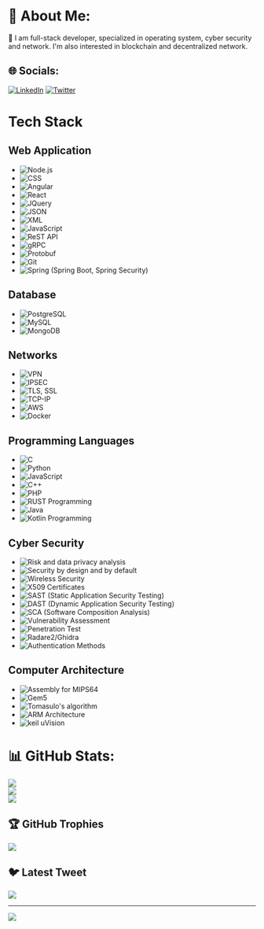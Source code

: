 # 💫 About Me:
👀 I am full-stack developer, specialized in operating system, cyber security and network. I'm also interested in blockchain and decentralized network.


## 🌐 Socials:
[![LinkedIn](https://img.shields.io/badge/LinkedIn-%230077B5.svg?logo=linkedin&logoColor=white)](https://linkedin.com/in/simonelicitra) [![Twitter](https://img.shields.io/badge/Twitter-%231DA1F2.svg?logo=Twitter&logoColor=white)](https://twitter.com/ssm00IY) 

# Tech Stack

## Web Application
- ![Node.js](https://img.shields.io/badge/Node.js-43853D?style=for-the-badge&logo=node.js&logoColor=white)
- ![CSS](https://img.shields.io/badge/CSS-1572B6?style=for-the-badge&logo=css3&logoColor=white)
- ![Angular](https://img.shields.io/badge/Angular-DD0031?style=for-the-badge&logo=angular&logoColor=white)
- ![React](https://img.shields.io/badge/React-61DAFB?style=for-the-badge&logo=react&logoColor=white)
- ![JQuery](https://img.shields.io/badge/jQuery-0769AD?style=for-the-badge&logo=jquery&logoColor=white)
- ![JSON](https://img.shields.io/badge/JSON-000000?style=for-the-badge&logo=json&logoColor=white)
- ![XML](https://img.shields.io/badge/XML-0d87fa?style=for-the-badge&logo=xml&logoColor=white)
- ![JavaScript](https://img.shields.io/badge/JavaScript-F7DF1E?style=for-the-badge&logo=javascript&logoColor=black)
- ![ReST API](https://img.shields.io/badge/ReST%20API-005571?style=for-the-badge)
- ![gRPC](https://img.shields.io/badge/gRPC-1C1E20?style=for-the-badge&logo=grpc&logoColor=white)
- ![Protobuf](https://img.shields.io/badge/Protobuf-004858?style=for-the-badge&logo=protocol-buffers&logoColor=white)
- ![Git](https://img.shields.io/badge/Git-F05032?style=for-the-badge&logo=git&logoColor=white)
- ![Spring](https://img.shields.io/badge/Spring-6DB33F?style=for-the-badge&logo=spring&logoColor=white) (Spring Boot, Spring Security)

## Database
- ![PostgreSQL](https://img.shields.io/badge/PostgreSQL-336791?style=for-the-badge&logo=postgresql&logoColor=white)
- ![MySQL](https://img.shields.io/badge/MySQL-4479A1?style=for-the-badge&logo=mysql&logoColor=white)
- ![MongoDB](https://img.shields.io/badge/MongoDB-47A248?style=for-the-badge&logo=mongodb&logoColor=white)

## Networks
- ![VPN](https://img.shields.io/badge/VPN-FFA500?style=for-the-badge&logo=fortinet&logoColor=white)
- ![IPSEC](https://img.shields.io/badge/IPSEC-00ADD8?style=for-the-badge&logo=ipsec&logoColor=white)
- ![TLS, SSL](https://img.shields.io/badge/TLS,SSL-000000?style=for-the-badge&logo=ssl&logoColor=white)
- ![TCP-IP](https://img.shields.io/badge/TCP--IP-007396?style=for-the-badge&logo=internetexplorer&logoColor=white)
- ![AWS](https://img.shields.io/badge/AWS-232F3E?style=for-the-badge&logo=amazon-aws&logoColor=white)
- ![Docker](https://img.shields.io/badge/Docker-2496ED?style=for-the-badge&logo=docker&logoColor=white)

## Programming Languages
- ![C](https://img.shields.io/badge/C-A8B9CC?style=for-the-badge&logo=c&logoColor=black)
- ![Python](https://img.shields.io/badge/Python-3776AB?style=for-the-badge&logo=python&logoColor=white)
- ![JavaScript](https://img.shields.io/badge/JavaScript-F7DF1E?style=for-the-badge&logo=javascript&logoColor=black)
- ![C++](https://img.shields.io/badge/C++-00599C?style=for-the-badge&logo=c%2B%2B&logoColor=white)
- ![PHP](https://img.shields.io/badge/PHP-777BB4?style=for-the-badge&logo=php&logoColor=white)
- ![RUST Programming](https://img.shields.io/badge/Rust-000000?style=for-the-badge&logo=rust&logoColor=white)
- ![Java](https://img.shields.io/badge/Java-007396?style=for-the-badge&logo=java&logoColor=white)
- ![Kotlin Programming](https://img.shields.io/badge/Kotlin-0095D5?style=for-the-badge&logo=kotlin&logoColor=white)

## Cyber Security
- ![Risk and data privacy analysis](https://img.shields.io/badge/Risk%20and%20data%20privacy%20analysis-FF0000?style=for-the-badge&logo=security&logoColor=white)
- ![Security by design and by default](https://img.shields.io/badge/Security%20by%20design%20and%20by%20default-0095D5?style=for-the-badge&logo=security&logoColor=white)
- ![Wireless Security](https://img.shields.io/badge/Wireless%20Security-4B0082?style=for-the-badge&logo=wifi&logoColor=white)
- ![X509 Certificates](https://img.shields.io/badge/X509%20Certificates-FFA500?style=for-the-badge&logo=ssl&logoColor=white)
- ![SAST](https://img.shields.io/badge/SAST-000000?style=for-the-badge&logo=security&logoColor=white) (Static Application Security Testing)
- ![DAST](https://img.shields.io/badge/DAST-000000?style=for-the-badge&logo=security&logoColor=white) (Dynamic Application Security Testing)
- ![SCA](https://img.shields.io/badge/SCA-000000?style=for-the-badge&logo=security&logoColor=white) (Software Composition Analysis)
- ![Vulnerability Assessment](https://img.shields.io/badge/Vulnerability%20Assessment-FFA500?style=for-the-badge&logo=security&logoColor=white)
- ![Penetration Test](https://img.shields.io/badge/Penetration%20Test-FF0000?style=for-the-badge&logo=security&logoColor=white)
- ![Radare2/Ghidra](https://img.shields.io/badge/Radare2/Ghidra-000000?style=for-the-badge&logo=security&logoColor=white)
- ![Authentication Methods](https://img.shields.io/badge/Authentication%20Methods-FF0000?style=for-the-badge&logo=security&logoColor=white)

## Computer Architecture
- ![Assembly for MIPS64](https://img.shields.io/badge/Assembly%20for%20MIPS64-0095D5?style=for-the-badge&logo=assembly&logoColor=white)
- ![Gem5](https://img.shields.io/badge/Gem5-000000?style=for-the-badge&logo=gemini&logoColor=white)
- ![Tomasulo's algorithm](https://img.shields.io/badge/Tomasulo's%20algorithm-000000?style=for-the-badge&logo=algorithm&logoColor=white)
- ![ARM Architecture](https://img.shields.io/badge/ARM%20Architecture-0095D5?style=for-the-badge&logo=arm&logoColor=white)
- ![keil uVision](https://img.shields.io/badge/Keil%20uVision-0095D5?style=for-the-badge&logo=keil&logoColor=white)

# 📊 GitHub Stats:
![](https://github-readme-stats.vercel.app/api?username=licitrasimone&theme=default&hide_border=false&include_all_commits=false&count_private=false)<br/>
![](https://github-readme-streak-stats.herokuapp.com/?user=licitrasimone&theme=default&hide_border=false)<br/>
![](https://github-readme-stats.vercel.app/api/top-langs/?username=licitrasimone&theme=default&hide_border=false&include_all_commits=false&count_private=false&layout=compact)

## 🏆 GitHub Trophies
![](https://github-profile-trophy.vercel.app/?username=licitrasimone&theme=dark&no-frame=false&no-bg=true&margin-w=4)

## 🐦 Latest Tweet
[![](https://gtce.itsvg.in/api?username=ssm00IY)](https://github.com/VishwaGauravIn/github-twitter-card-embed)

---
[![](https://visitcount.itsvg.in/api?id=licitrasimone&icon=0&color=8)](https://visitcount.itsvg.in)

<!-- Proudly created with GPRM ( https://gprm.itsvg.in ) -->

